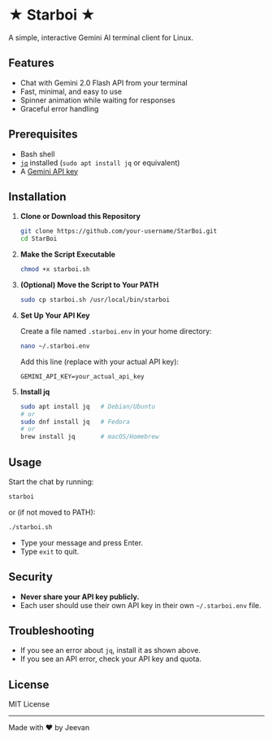 # ★ Starboi ★

A simple, interactive Gemini AI terminal client for Linux.

## Features

- Chat with Gemini 2.0 Flash API from your terminal
- Fast, minimal, and easy to use
- Spinner animation while waiting for responses
- Graceful error handling

## Prerequisites

- Bash shell
- [`jq`](https://stedolan.github.io/jq/) installed (`sudo apt install jq` or equivalent)
- A [Gemini API key](https://aistudio.google.com/app/apikey)

## Installation

1. **Clone or Download this Repository**

    ```bash
    git clone https://github.com/your-username/StarBoi.git
    cd StarBoi
    ```

2. **Make the Script Executable**

    ```bash
    chmod +x starboi.sh
    ```

3. **(Optional) Move the Script to Your PATH**

    ```bash
    sudo cp starboi.sh /usr/local/bin/starboi
    ```

4. **Set Up Your API Key**

    Create a file named `.starboi.env` in your home directory:

    ```bash
    nano ~/.starboi.env
    ```

    Add this line (replace with your actual API key):

    ```
    GEMINI_API_KEY=your_actual_api_key
    ```

5. **Install jq**

    ```bash
    sudo apt install jq   # Debian/Ubuntu
    # or
    sudo dnf install jq   # Fedora
    # or
    brew install jq       # macOS/Homebrew
    ```

## Usage

Start the chat by running:

```bash
starboi
```
or (if not moved to PATH):

```bash
./starboi.sh
```

- Type your message and press Enter.
- Type `exit` to quit.

## Security

- **Never share your API key publicly.**
- Each user should use their own API key in their own `~/.starboi.env` file.

## Troubleshooting

- If you see an error about `jq`, install it as shown above.
- If you see an API error, check your API key and quota.

## License

MIT License

---

Made with ❤️ by Jeevan
